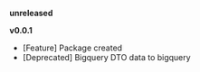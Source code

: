 
**unreleased**

**v0.0.1**
- [Feature] Package created
- [Deprecated] Bigquery DTO data to bigquery
